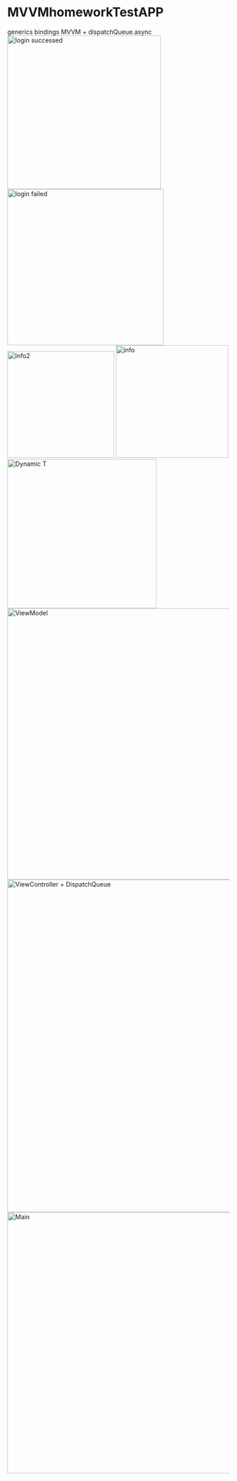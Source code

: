 # MVVMhomeworkTestAPP
generics bindings MVVM + dispatchQueue.async
<img width="348" alt="login successed" src="https://user-images.githubusercontent.com/103481753/173337390-2567fa83-c127-4418-970f-4e137bf5ab16.png">
<img width="354" alt="login failed" src="https://user-images.githubusercontent.com/103481753/173337417-12be7b49-8e77-4e6c-b3b8-dc1e4ff3b4d1.png">
<img width="242" alt="info2" src="https://user-images.githubusercontent.com/103481753/173337445-e2916a45-a630-409f-b77d-4ae67bdabad9.png">
<img width="255" alt="info" src="https://user-images.githubusercontent.com/103481753/173337459-eaff0827-3caa-4537-800a-6cdc78f048ff.png">
<img width="338" alt="Dynamic T" src="https://user-images.githubusercontent.com/103481753/173337501-ef8d062f-ee2e-48fd-87ff-f51f6025fc86.png">
<img width="615" alt="ViewModel" src="https://user-images.githubusercontent.com/103481753/173337509-29931fc0-de89-417d-b63c-6b8870b5fd75.png">
<img width="754" alt="ViewController + DispatchQueue" src="https://user-images.githubusercontent.com/103481753/173337517-51caf3c6-a19b-4477-a6f0-d48ad2c22ab4.png">
<img width="592" alt="Main" src="https://user-images.githubusercontent.com/103481753/173337533-60f4dd54-46d5-46d3-8ae6-7db07260c1a6.png">
